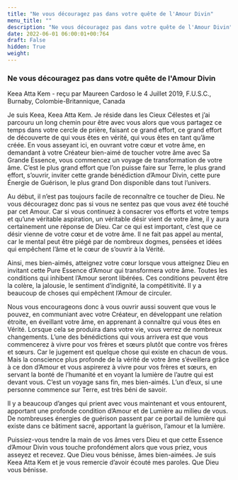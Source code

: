 ```yaml
---
title: "Ne vous découragez pas dans votre quête de l'Amour Divin"
menu_title: ""
description: "Ne vous découragez pas dans votre quête de l'Amour Divin"
date: 2022-06-01 06:00:01+00:764
draft: False
hidden: True
weight:
---
```

### Ne vous découragez pas dans votre quête de l'Amour Divin

Keea Atta Kem - reçu par Maureen Cardoso le 4 Juillet 2019, F.U.S.C., Burnaby, Colombie-Britannique, Canada

Je suis Keea, Keea Atta Kem. Je réside dans les Cieux Célestes et j’ai parcouru un long chemin pour être avec vous alors que vous partagez ce temps dans votre cercle de prière, faisant ce grand effort, ce grand effort de découverte de qui vous êtes en vérité, qui vous êtes en tant qu’âme créée. En vous asseyant ici, en ouvrant votre cœur et votre âme, en demandant à votre Créateur bien-aimé de toucher votre âme avec Sa Grande Essence, vous commencez un voyage de transformation de votre âme. C’est le plus grand effort que l’on puisse faire sur Terre, le plus grand effort, s’ouvrir, inviter cette grande bénédiction d’Amour Divin, cette pure Énergie de Guérison, le plus grand Don disponible dans tout l’univers.

Au début, il n’est pas toujours facile de reconnaître ce toucher de Dieu. Ne vous découragez donc pas si vous ne sentez pas que vous avez été touché par cet Amour. Car si vous continuez à consacrer vos efforts et votre temps et qu’une véritable aspiration, un véritable désir vient de votre âme, il y aura certainement une réponse de Dieu. Car ce qui est important, c’est que ce désir vienne de votre cœur et de votre âme. Il ne fait pas appel au mental, car le mental peut être piégé par de nombreux dogmes, pensées et idées qui empêchent l’âme et le cœur de s’ouvrir à la Vérité.

Ainsi, mes bien-aimés, atteignez votre cœur lorsque vous atteignez Dieu en invitant cette Pure Essence d’Amour qui transformera votre âme. Toutes les conditions qui inhibent l’Amour seront libérées. Ces conditions peuvent être la colère, la jalousie, le sentiment d’indignité, la compétitivité. Il y a beaucoup de choses qui empêchent l’Amour de circuler.

Nous vous encourageons donc à vous ouvrir aussi souvent que vous le pouvez, en communiant avec votre Créateur, en développant une relation étroite, en éveillant votre âme, en apprenant à connaître qui vous êtes en Vérité. Lorsque cela se produira dans votre vie, vous verrez de nombreux changements. L’une des bénédictions qui vous arrivera est que vous commencerez à vivre pour vos frères et sœurs plutôt que contre vos frères et sœurs. Car le jugement est quelque chose qui existe en chacun de vous. Mais la conscience plus profonde de la vérité de votre âme s’éveillera grâce à ce don d’Amour et vous aspirerez à vivre pour vos frères et sœurs, en servant la bonté de l’humanité et en voyant la lumière de l’autre qui est devant vous. C’est un voyage sans fin, mes bien-aimés. L’un d’eux, si une personne commence sur Terre, est très béni de savoir.

Il y a beaucoup d’anges qui prient avec vous maintenant et vous entourent, apportant une profonde condition d’Amour et de Lumière au milieu de vous. De nombreuses énergies de guérison passent par ce portail de lumière qui existe dans ce bâtiment sacré, apportant la guérison, l’amour et la lumière.

Puissiez-vous tendre la main de vos âmes vers Dieu et que cette Essence d’Amour Divin vous touche profondément alors que vous priez, vous asseyez et recevez. Que Dieu vous bénisse, âmes bien-aimées. Je suis Keea Atta Kem et je vous remercie d’avoir écouté mes paroles. Que Dieu vous bénisse.
